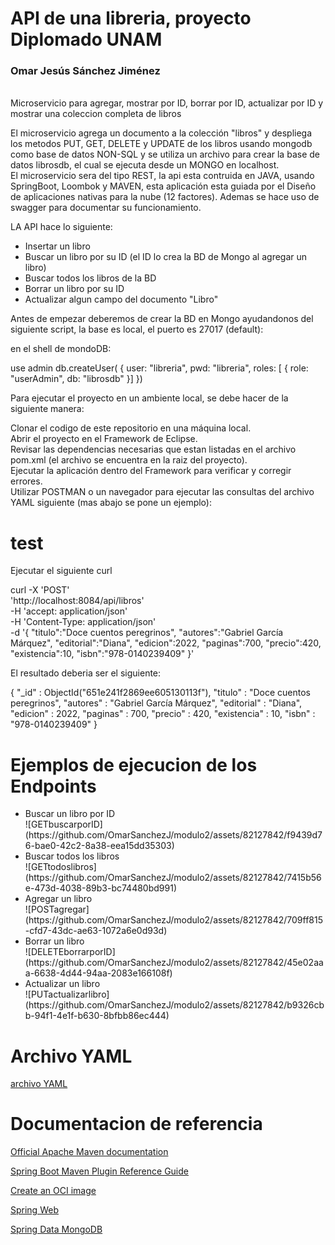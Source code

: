 # API de una libreria, proyecto Diplomado UNAM<br>
<h3>Omar Jesús Sánchez Jiménez</h3><br>
Microservicio para agregar, mostrar por ID, borrar por ID, actualizar por ID  y mostrar una coleccion completa de libros

El microservicio agrega un documento a la colección "libros" y despliega los metodos PUT, GET, DELETE y UPDATE de los libros usando mongodb como base de datos NON-SQL y se utiliza un archivo para crear la base de datos librosdb, el cual se ejecuta desde un MONGO en localhost.<br>
El microservicio sera del tipo REST, la api esta contruida en JAVA, usando SpringBoot, Loombok y MAVEN, esta aplicación esta guiada por el Diseño de aplicaciones nativas para la
nube (12 factores). Ademas se hace uso de swagger para documentar su funcionamiento.

LA API hace lo siguiente:

- Insertar un libro
- Buscar un libro por su ID (el ID lo crea la BD de Mongo al agregar un libro)
- Buscar todos los libros de la BD
- Borrar un libro por su ID
- Actualizar algun campo del documento "Libro"

Antes de empezar deberemos de crear la BD en Mongo ayudandonos del siguiente script, la base es local, el puerto es 27017 (default):

en el shell de mondoDB:

use admin
db.createUser(
{
user: "libreria",
pwd: "libreria",
roles: [ { role: "userAdmin", db: "librosdb" }]
})

Para ejecutar el proyecto en un ambiente local, se debe hacer de la siguiente manera:

Clonar el codigo de este repositorio en una máquina local.<br>
Abrir el proyecto en el Framework de Eclipse.<br>
Revisar las dependencias necesarias que estan listadas en el archivo pom.xml (el archivo se encuentra en la raiz del proyecto).<br>
Ejecutar la aplicación dentro del Framework para verificar y corregir errores.<br>
Utilizar POSTMAN o un navegador para ejecutar las consultas del archivo YAML siguiente (mas abajo se pone un ejemplo):<br>
     

# test
Ejecutar el siguiente curl

curl -X 'POST' \
  'http://localhost:8084/api/libros' \
  -H 'accept: application/json' \
  -H 'Content-Type: application/json' \
  -d '{
    "titulo":"Doce cuentos peregrinos",
    "autores":"Gabriel García Márquez",
    "editorial":"Diana",
    "edicion":2022,
    "paginas":700,
    "precio":420,
    "existencia":10,
    "isbn":"978-0140239409"
}' 

 El resultado deberia ser el siguiente:
 
 { "_id" : ObjectId("651e241f2869ee605130113f"), "titulo" : "Doce cuentos peregrinos", "autores" : "Gabriel García Márquez", "editorial" : "Diana", "edicion" : 2022, "paginas" : 700, "precio" : 420, "existencia" : 10, "isbn" : "978-0140239409" }

# Ejemplos de ejecucion de los Endpoints
<ul>
     <li>Buscar un libro por ID</li>
![GETbuscarporID](https://github.com/OmarSanchezJ/modulo2/assets/82127842/f9439d76-bae0-42c2-8a38-eea15dd35303)
     <li>Buscar todos los libros</li>
     ![GETtodoslibros](https://github.com/OmarSanchezJ/modulo2/assets/82127842/7415b56e-473d-4038-89b3-bc74480bd991)
     <li>Agregar un libro</li>
![POSTagregar](https://github.com/OmarSanchezJ/modulo2/assets/82127842/709ff815-cfd7-43dc-ae63-1072a6e0d93d)
     <li>Borrar un libro</li>
     ![DELETEborrarporID](https://github.com/OmarSanchezJ/modulo2/assets/82127842/45e02aaa-6638-4d44-94aa-2083e166108f)
     <li>Actualizar un libro</li>
     ![PUTactualizarlibro](https://github.com/OmarSanchezJ/modulo2/assets/82127842/b9326cbb-94f1-4e1f-b630-8bfbb86ec444)
</ul>

# Archivo YAML

<a href="api-docs.yaml">archivo YAML</a>

# Documentacion de referencia
<a href="https://maven.apache.org/guides/index.html">Official Apache Maven documentation</a>

<a href="https://docs.spring.io/spring-boot/docs/2.7.15/maven-plugin/reference/htmlsingle/">Spring Boot Maven Plugin Reference Guide</a>

<a href="https://docs.spring.io/spring-boot/docs/2.7.15/maven-plugin/reference/htmlsingle/#build-image">Create an OCI image</a>

<a href="https://docs.spring.io/spring-boot/docs/2.7.15/reference/htmlsingle/index.html#web">Spring Web</a>

<a href="https://www.mongodb.com/compatibility/spring-boot">Spring Data MongoDB</a>
